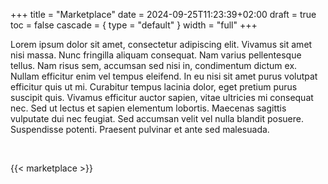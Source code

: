 +++
title = "Marketplace"
date = 2024-09-25T11:23:39+02:00
draft = true
toc = false
cascade = { type = "default" }
width = "full"
+++

Lorem ipsum dolor sit amet, consectetur adipiscing elit. Vivamus sit amet nisi massa. Nunc fringilla aliquam consequat. Nam varius pellentesque tellus. Nam risus sem, accumsan sed nisi in, condimentum dictum ex. Nullam efficitur enim vel tempus eleifend. In eu nisi sit amet purus volutpat efficitur quis ut mi. Curabitur tempus lacinia dolor, eget pretium purus suscipit quis. Vivamus efficitur auctor sapien, vitae ultricies mi consequat nec. Sed ut lectus et sapien elementum lobortis. Maecenas sagittis vulputate dui nec feugiat. Sed accumsan velit vel nulla blandit posuere. Suspendisse potenti. Praesent pulvinar et ante sed malesuada.

<br>

{{< marketplace >}}
